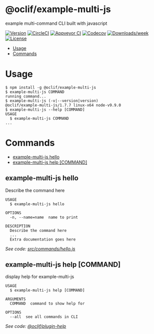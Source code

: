 @oclif/example-multi-js
=======================

example multi-command CLI built with javascript

[![Version](https://img.shields.io/npm/v/@oclif/example-multi-js.svg)](https://npmjs.org/package/@oclif/example-multi-js)
[![CircleCI](https://circleci.com/gh/oclif/example-multi-js/tree/master.svg?style=shield)](https://circleci.com/gh/oclif/example-multi-js/tree/master)
[![Appveyor CI](https://ci.appveyor.com/api/projects/status/github/oclif/example-multi-js?branch=master&svg=true)](https://ci.appveyor.com/project/oclif/example-multi-js/branch/master)
[![Codecov](https://codecov.io/gh/oclif/example-multi-js/branch/master/graph/badge.svg)](https://codecov.io/gh/oclif/example-multi-js)
[![Downloads/week](https://img.shields.io/npm/dw/@oclif/example-multi-js.svg)](https://npmjs.org/package/@oclif/example-multi-js)
[![License](https://img.shields.io/npm/l/@oclif/example-multi-js.svg)](https://github.com/oclif/example-multi-js/blob/master/package.json)

<!-- toc -->
* [Usage](#usage)
* [Commands](#commands)
<!-- tocstop -->
# Usage
<!-- usage -->
```sh-session
$ npm install -g @oclif/example-multi-js
$ example-multi-js COMMAND
running command...
$ example-multi-js (-v|--version|version)
@oclif/example-multi-js/1.7.7 linux-x64 node-v9.9.0
$ example-multi-js --help [COMMAND]
USAGE
  $ example-multi-js COMMAND
...
```
<!-- usagestop -->
# Commands
<!-- commands -->
* [example-multi-js hello](#example-multi-js-hello)
* [example-multi-js help [COMMAND]](#example-multi-js-help-command)

## example-multi-js hello

Describe the command here

```
USAGE
  $ example-multi-js hello

OPTIONS
  -n, --name=name  name to print

DESCRIPTION
  Describe the command here
  ...
  Extra documentation goes here
```

_See code: [src/commands/hello.js](https://github.com/oclif/example-multi-js/blob/v1.7.7/src/commands/hello.js)_

## example-multi-js help [COMMAND]

display help for example-multi-js

```
USAGE
  $ example-multi-js help [COMMAND]

ARGUMENTS
  COMMAND  command to show help for

OPTIONS
  --all  see all commands in CLI
```

_See code: [@oclif/plugin-help](https://github.com/oclif/plugin-help/blob/v1.2.1/src/commands/help.ts)_
<!-- commandsstop -->
